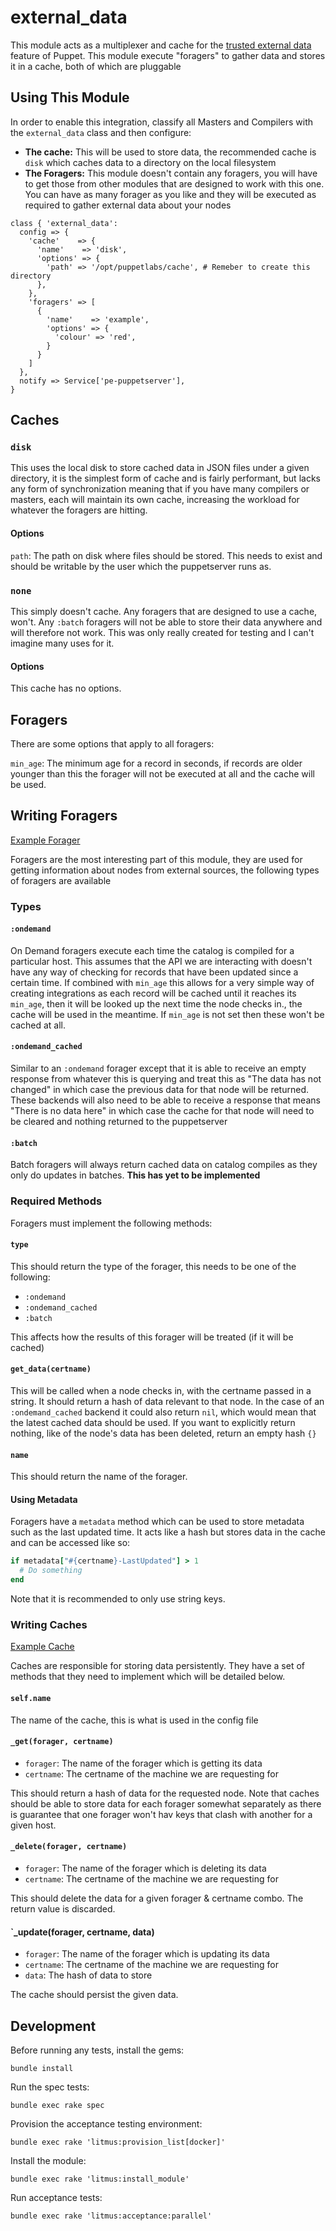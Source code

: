 # external_data

This module acts as a multiplexer and cache for the [trusted external data](https://tickets.puppetlabs.com/browse/PUP-9994) feature of Puppet. This module execute "foragers" to gather data and stores it in a cache, both of which are pluggable

## Using This Module

In order to enable this integration, classify all Masters and Compilers with the `external_data` class and then configure:

* **The cache:** This will be used to store data, the recommended cache is `disk` which caches data to a directory on the local filesystem
* **The Foragers:** This module doesn't contain any foragers, you will have to get those from other modules that are designed to work with this one. You can have as many forager as you like and they will be executed as required to gather external data about your nodes

```puppet
class { 'external_data':
  config => {
    'cache'    => {
      'name'    => 'disk',
      'options' => {
        'path' => '/opt/puppetlabs/cache', # Remeber to create this directory
      },
    },
    'foragers' => [
      {
        'name'    => 'example',
        'options' => {
          'colour' => 'red',
        }
      }
    ]
  },
  notify => Service['pe-puppetserver'],
}
```

## Caches

### `disk`

This uses the local disk to store cached data in JSON files under a given directory, it is the simplest form of cache and is fairly performant, but lacks any form of synchronization meaning that if you have many compilers or masters, each will maintain its own cache, increasing the workload for whatever the foragers are hitting.

#### Options

`path`: The path on disk where files should be stored. This needs to exist and should be writable by the user which the puppetserver runs as.

### `none`

This simply doesn't cache. Any foragers that are designed to use a cache, won't. Any `:batch` foragers will not be able to store their data anywhere and will therefore not work. This was only really created for testing and I can't imagine many uses for it.

#### Options

This cache has no options.

## Foragers

There are some options that apply to all foragers:

`min_age`: The minimum age for a record in seconds, if records are older younger than this the forager will not be executed at all and the cache will be used.

## Writing Foragers

[Example Forager](https://github.com/dylanratcliffe/puppet-external_data/blob/master/lib/puppet_x/external_data/forager/example.rb)

Foragers are the most interesting part of this module, they are used for getting information about nodes from external sources, the following types of foragers are available

### Types

#### `:ondemand`

On Demand foragers execute each time the catalog is compiled for a particular host. This assumes that the API we are interacting with doesn't have any way of checking for records that have been updated since a certain time. If combined with `min_age` this allows for a very simple way of creating integrations as each record will be cached until it reaches its `min_age`, then it will be looked up the next time the node checks in., the cache will be used in the meantime. If `min_age` is not set then these won't be cached at all.

#### `:ondemand_cached`

Similar to an `:ondemand` forager except that it is able to receive an empty response from whatever this is querying and treat this as "The data has not changed" in which case the previous data for that node will be returned. These backends will also need to be able to receive a response that means "There is no data here" in which case the cache for that node will need to be cleared and nothing returned to the puppetserver

#### `:batch`

Batch foragers will always return cached data on catalog compiles as they only do updates in batches. **This has yet to be implemented**

### Required Methods

Foragers must implement the following methods:

#### `type`

This should return the type of the forager, this needs to be one of the following:

* `:ondemand`
* `:ondemand_cached`
* `:batch`

This affects how the results of this forager will be treated (if it will be cached)

#### `get_data(certname)`

This will be called when a node checks in, with the certname passed in a string. It should return a hash of data relevant to that node. In the case of an `:ondemand_cached` backend it could also return `nil`, which would mean that the latest cached data should be used. If you want to explicitly return nothing, like of the node's data has been deleted, return an empty hash `{}`

#### `name`

This should return the name of the forager.

#### Using Metadata

Foragers have a `metadata` method which can be used to store metadata such as the last updated time. It acts like a hash but stores data in the cache and can be accessed like so:

```ruby
if metadata["#{certname}-LastUpdated"] > 1
  # Do something
end
```

Note that it is recommended to only use string keys.

### Writing Caches

[Example Cache](https://github.com/dylanratcliffe/puppet-external_data/blob/master/lib/puppet_x/external_data/cache/disk.rb)

Caches are responsible for storing data persistently. They have a set of methods that they need to implement which will be detailed below.

#### `self.name`

The name of the cache, this is what is used in the config file

#### `_get(forager, certname)`

* `forager`: The name of the forager which is getting its data
* `certname`: The certname of the machine we are requesting for

This should return a hash of data for the requested node. Note that caches should be able to store data for each forager somewhat separately as there is guarantee that one forager won't hav keys that clash with another for a given host.

#### `_delete(forager, certname)`

* `forager`: The name of the forager which is deleting its data
* `certname`: The certname of the machine we are requesting for

This should delete the data for a given forager & certname combo. The return value is discarded.

#### `_update(forager, certname, data)

* `forager`: The name of the forager which is updating its data
* `certname`: The certname of the machine we are requesting for
* `data`: The hash of data to store

The cache should persist the given data.

## Development

Before running any tests, install the gems:

```shell
bundle install
```

Run the spec tests:

```shell
bundle exec rake spec
```

Provision the acceptance testing environment:

```shell
bundle exec rake 'litmus:provision_list[docker]'
```

Install the module:

```shell
bundle exec rake 'litmus:install_module'
```

Run acceptance tests:

```shell
bundle exec rake 'litmus:acceptance:parallel'
```

